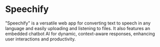 # Speechify
"Speechify" is a versatile web app for converting text to speech in any language and easily uploading and listening to files. It also features an embedded chatbot AI for dynamic, context-aware responses, enhancing user interactions and productivity.

